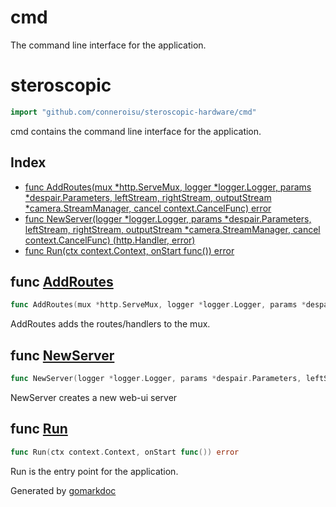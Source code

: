 # cmd

The command line interface for the application.

<!-- gomarkdoc:embed:start -->

<!-- Code generated by gomarkdoc. DO NOT EDIT -->

# steroscopic

```go
import "github.com/conneroisu/steroscopic-hardware/cmd"
```

cmd contains the command line interface for the application.

## Index

- [func AddRoutes\(mux \*http.ServeMux, logger \*logger.Logger, params \*despair.Parameters, leftStream, rightStream, outputStream \*camera.StreamManager, cancel context.CancelFunc\) error](<#AddRoutes>)
- [func NewServer\(logger \*logger.Logger, params \*despair.Parameters, leftStream, rightStream, outputStream \*camera.StreamManager, cancel context.CancelFunc\) \(http.Handler, error\)](<#NewServer>)
- [func Run\(ctx context.Context, onStart func\(\)\) error](<#Run>)

<a name="AddRoutes"></a>

## func [AddRoutes](<https://github.com/conneroisu/steroscopic-hardware/blob/main/cmd/routes.go#L20-L26>)

```go
func AddRoutes(mux *http.ServeMux, logger *logger.Logger, params *despair.Parameters, leftStream, rightStream, outputStream *camera.StreamManager, cancel context.CancelFunc) error
```

AddRoutes adds the routes/handlers to the mux.

<a name="NewServer"></a>

## func [NewServer](<https://github.com/conneroisu/steroscopic-hardware/blob/main/cmd/root.go#L39-L44>)

```go
func NewServer(logger *logger.Logger, params *despair.Parameters, leftStream, rightStream, outputStream *camera.StreamManager, cancel context.CancelFunc) (http.Handler, error)
```

NewServer creates a new web\-ui server

<a name="Run"></a>

## func [Run](<https://github.com/conneroisu/steroscopic-hardware/blob/main/cmd/root.go#L73-L76>)

```go
func Run(ctx context.Context, onStart func()) error
```

Run is the entry point for the application.

Generated by [gomarkdoc](<https://github.com/princjef/gomarkdoc>)

<!-- gomarkdoc:embed:end -->
